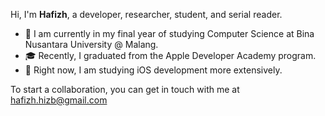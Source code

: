 Hi, I'm **Hafizh**, a developer, researcher, student, and serial reader.

- 🎒 I am currently in my final year of studying Computer Science at Bina Nusantara University @ Malang.
- 🎓 Recently, I graduated from the Apple Developer Academy program.
- 😤 Right now, I am studying iOS development more extensively.

To start a collaboration, you can get in touch with me at [hafizh.hizb@gmail.com][mail]

[mail]: mailto:hafizh.hizb@gmail.com
